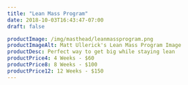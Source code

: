 ```yaml
---
title: "Lean Mass Program"
date: 2018-10-03T16:43:47-07:00
draft: false

productImage: /img/masthead/leanmassprogram.png
productImageAlt: Matt Ullerick's Lean Mass Program Image
productDesc: Perfect way to get big while staying lean
productPrice4: 4 Weeks - $60
productPrice8: 8 Weeks - $100
productPrice12: 12 Weeks - $150
---
```




